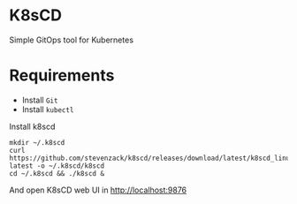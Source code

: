 # K8sCD

Simple GitOps tool for Kubernetes

# Requirements

- Install `Git`
- Install `kubectl`

Install k8scd

```
mkdir ~/.k8scd
curl https://github.com/stevenzack/k8scd/releases/download/latest/k8scd_linux_amd64-latest -o ~/.k8scd/k8scd
cd ~/.k8scd && ./k8scd &
```

And open K8sCD web UI in [http://localhost:9876](http://localhost:9876)
